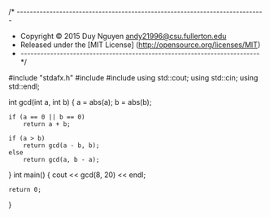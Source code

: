 /* ----------------------------------------------------------------------------
* Copyright &copy; 2015 Duy Nguyen <andy21996@csu.fullerton.edu>
* Released under the [MIT License] (http://opensource.org/licenses/MIT)
* ------------------------------------------------------------------------- */


#include "stdafx.h"
#include <iostream>
#include <cmath>
using std::cout;
using std::cin;
using std::endl;

int gcd(int a, int b)
{
	a = abs(a);
	b = abs(b);

	if (a == 0 || b == 0)
		return a + b;

	if (a > b)
		return gcd(a - b, b);
	else
		return gcd(a, b - a);
}
int main()
{
	cout << gcd(8, 20) << endl;

	return 0;
}
